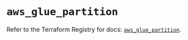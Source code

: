 # `aws_glue_partition`

Refer to the Terraform Registry for docs: [`aws_glue_partition`](https://registry.terraform.io/providers/hashicorp/aws/6.2.0/docs/resources/glue_partition).
